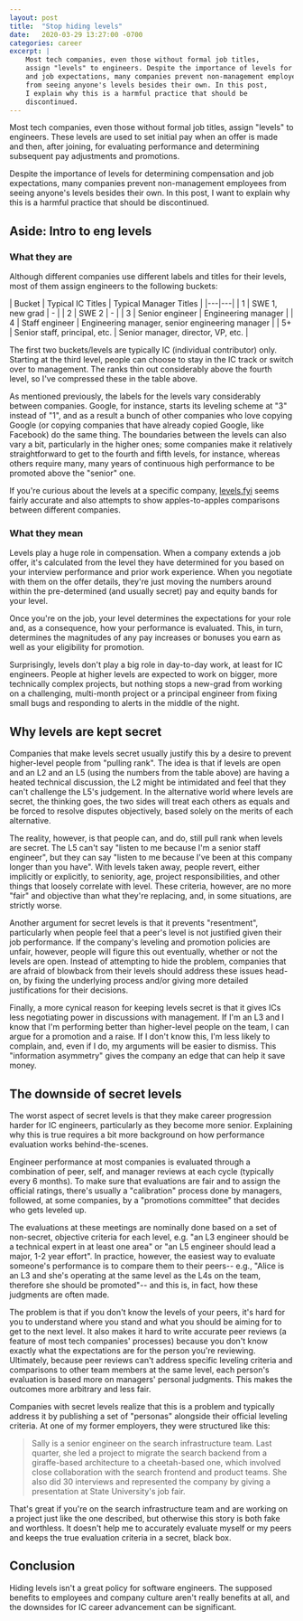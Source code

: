```yaml
---
layout: post
title:  "Stop hiding levels"
date:   2020-03-29 13:27:00 -0700
categories: career
excerpt: |
    Most tech companies, even those without formal job titles,
    assign "levels" to engineers. Despite the importance of levels for determining compensation
    and job expectations, many companies prevent non-management employees
    from seeing anyone's levels besides their own. In this post,
    I explain why this is a harmful practice that should be
    discontinued.
---
```


Most tech companies, even those without formal job titles,
assign "levels" to engineers. These levels are used to set initial
pay when an offer is made and then, after joining, for evaluating
performance and determining subsequent pay adjustments and promotions.

Despite the importance of levels for determining compensation
and job expectations, many companies prevent non-management employees
from seeing anyone's levels besides their own. In this post,
I want to explain why this is a harmful practice that should be
discontinued.

## Aside: Intro to eng levels

### What they are

Although different companies use different labels and titles for their levels,
most of them assign engineers to the following buckets:

| Bucket  | Typical IC Titles  | Typical Manager Titles |
|---|---|
| 1  | SWE 1, new grad | - |
| 2  | SWE 2  | - |
| 3  | Senior engineer  | Engineering manager |
| 4  | Staff engineer | Engineering manager, senior engineering manager |
| 5+ | Senior staff, principal, etc. | Senior manager, director, VP, etc. |

The first two buckets/levels are typically IC (individual contributor) only. Starting at the
third level, people can choose to stay in the IC track or switch over to management. The
ranks thin out considerably above the fourth level, so I've compressed these
in the table above.

As mentioned previously, the labels for the levels vary considerably between
companies. Google, for instance, starts its leveling scheme at "3" instead of "1", and as
a result a bunch of other companies who love copying Google (or copying companies that
have already copied Google, like Facebook) do the same thing. The boundaries between
the levels can also vary a bit, particularly in the higher ones; some companies make it
relatively straightforward to get to the fourth and fifth levels, for instance, whereas
others require many, many years of continuous high performance to be promoted above the
"senior" one.

If you're curious about the levels at a specific company, [levels.fyi](https://levels.fyi)
seems fairly accurate and also attempts to show apples-to-apples comparisons between
different companies.

### What they mean

Levels play a huge role in compensation. When a company extends a job offer, it's calculated
from the level they have determined for you based on your interview performance and
prior work experience. When you negotiate with them on the offer details, they're just
moving the numbers around within the pre-determined (and usually secret) pay and equity bands
for your level.

Once you're on the job, your level determines the expectations for your role and, as
a consequence, how your performance is evaluated. This, in turn, determines the magnitudes
of any pay increases or bonuses you earn as well as your eligibility for promotion.

Surprisingly, levels don't play a big role in day-to-day work, at least for IC engineers.
People at higher levels are expected to work on bigger, more technically complex
projects, but nothing stops a new-grad from working on a challenging, multi-month project or
a principal engineer from fixing small bugs and responding to alerts in the middle
of the night.

## Why levels are kept secret

Companies that make levels secret usually justify this by a desire to prevent
higher-level people from "pulling rank". The idea is that if levels
are open and an L2 and an L5 (using the numbers from the table above) are having a
heated technical discussion, the L2 might be intimidated and feel that they can't
challenge the L5's judgement. In the alternative world where levels are secret,
the thinking goes, the two sides will treat each others as equals and be forced
to resolve disputes objectively, based solely on the merits of each alternative.

The reality, however, is that people can, and do, still pull rank when levels are
secret. The L5 can't say "listen to me because I'm a senior staff engineer", but
they can say "listen to me because I've been at this company longer than you have".
With levels taken away, people revert, either implicitly or explicitly, to seniority, age,
project responsibilities, and other things that loosely correlate with level. These
criteria, however, are no more "fair" and objective than what they're replacing, and, in
some situations, are strictly worse.

Another argument for secret levels is that it prevents "resentment", particularly
when people feel that a peer's level is not justified given their job performance.
If the company's leveling and promotion policies are unfair, however,
people will figure this out eventually, whether or not the levels are open. Instead of
attempting to hide the problem, companies that are afraid of blowback from their
levels should address these issues head-on, by fixing the underlying process and/or
giving more detailed justifications for their decisions.

Finally, a more cynical reason for keeping levels secret is that it gives ICs
less negotiating power in discussions with management. If I'm an L3 and I know
that I'm performing better than higher-level people on the team, I can argue for
a promotion and a raise. If I don't know this, I'm less likely to complain,
and, even if I do, my arguments will be easier to dismiss. This "information
asymmetry" gives the company an edge that can help it save money.

## The downside of secret levels

The worst aspect of secret levels is that they make career progression harder
for IC engineers, particularly as they become more senior. Explaining why this
is true requires a bit more background on how performance evaluation works
behind-the-scenes.

Engineer performance at most companies is evaluated through a combination of peer,
self, and manager reviews at each cycle (typically every 6 months). To make sure that
evaluations are fair and to assign the official ratings, there's usually a "calibration"
process done by managers, followed, at some companies, by a "promotions committee" that
decides who gets leveled up.

The evaluations at these meetings are nominally done based on a set of
non-secret, objective criteria for each level, e.g. "an L3 engineer should be
a technical expert in at least one area" or "an L5 engineer should lead a major,
1-2 year effort". In practice, however, the easiest way to evaluate someone's
performance is to compare them to their peers-- e.g., "Alice is an L3 and she's
operating at the same level as the L4s on the team, therefore she should be promoted"--
and this is, in fact, how these judgments are often made.

The problem is that if you don't know the levels of your peers, it's hard for you
to understand where you stand and what you should be aiming for to get to the next
level. It also makes it hard to write accurate peer reviews (a feature of most
tech companies' processes) because you don't know exactly what the expectations
are for the person you're reviewing. Ultimately, because peer reviews can't address
specific leveling criteria and comparisons to other team members at the same level, each
person's evaluation is based more on managers' personal judgments. This makes the
outcomes more arbitrary and less fair.

Companies with secret levels realize that this is a problem and typically
address it by publishing a set of "personas" alongside their official leveling
criteria. At one of my former employers, they were structured like this:

> Sally is a senior engineer on the search infrastructure team. Last quarter,
> she led a project to migrate the search backend from a giraffe-based architecture
> to a cheetah-based one, which involved close collaboration with the search
> frontend and product teams. She also did 30 interviews and represented the company
> by giving a presentation at State University's job fair.

That's great if you're on the search infrastructure team and are working
on a project just like the one described, but otherwise this story is both
fake and worthless. It doesn't help me to accurately evaluate myself or
my peers and keeps the true evaluation criteria in a secret, black box.

## Conclusion

Hiding levels isn't a great policy for software engineers. The supposed benefits to
employees and company culture aren't really benefits at all, and the downsides for IC career
advancement can be significant.